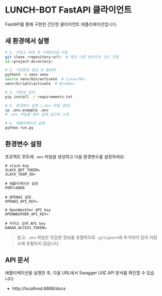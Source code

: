 # LUNCH-BOT FastAPI 클라이언트

FastAPI를 통해 구현한 간단한 클라이언트 애플리케이션입니다.

## 새 환경에서 실행

```bash
# 1. 저장소 복제 후 디렉토리로 이동
git clone <repository-url>  # 혹은 다른 방식으로 코드 전달
cd <project-directory>

# 2. 가상환경 생성 및 활성화
python3 -m venv venv
source venv/bin/activate  # Linux/Mac
venv\Scripts\activate  # Windows

# 3. 의존성 설치
pip install -r requirements.txt

# 4. 환경변수 설정 (.env 파일 생성)
cp .env.example .env
# .env 파일을 열어 실제 값으로 수정

# 5. 애플리케이션 실행
python run.py
```

## 환경변수 설정

프로젝트 루트에 `.env` 파일을 생성하고 다음 환경변수를 설정하세요:

```
# slack key
SLACK_BOT_TOKEN=
SLACK_TEAM_ID=

# 애플리케이션 설정
PORT=8888

# OPENAI 설정
OPENAI_API_KEY=

# OpenWeather API key
OPENWEATHER_API_KEY=

# 카카오 검색 API key
KAKAO_ACCESS_TOKEN=

```

> 참고: `.env` 파일은 민감한 정보를 포함하므로 `.gitignore`에 추가되어 있어 저장소에 포함되지 않습니다.

## API 문서

애플리케이션을 실행한 후, 다음 URL에서 Swagger UI로 API 문서를 확인할 수 있습니다:

- http://localhost:8888/docs
